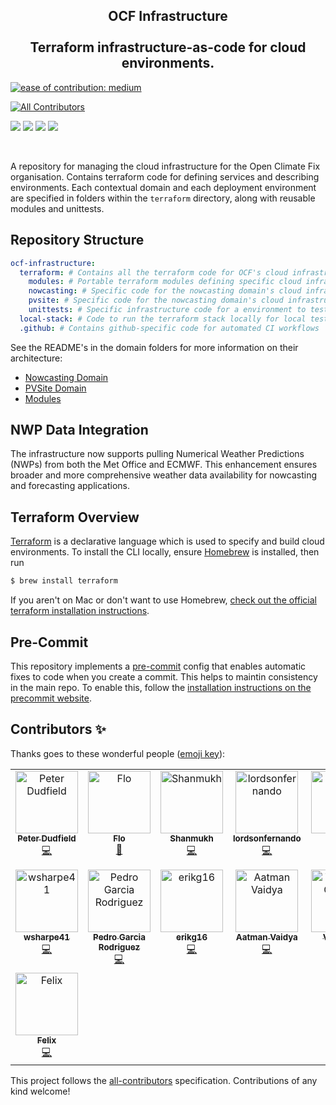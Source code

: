 <h2 align="center">
OCF Infrastructure
<br>
<br>
Terraform infrastructure-as-code for cloud environments.
</h2>

<p align="center">

[![ease of contribution: medium](https://img.shields.io/badge/ease%20of%20contribution:%20medium-f4900c)](https://github.com/openclimatefix/ocf-meta-repo?tab=readme-ov-file#how-easy-is-it-to-get-involved)
<!-- ALL-CONTRIBUTORS-BADGE:START - Do not remove or modify this section -->
[![All Contributors](https://img.shields.io/badge/all_contributors-15-orange.svg?style=flat-square)](#contributors-)
<!-- ALL-CONTRIBUTORS-BADGE:END -->

  <a href="https://app.terraform.io/app/openclimatefix/workspaces" alt="Terraform Cloud">
        <img src="https://img.shields.io/badge/console-terraform.io-blue?style=for-the-badge"/></a>
  <a href="https://github.com/openclimatefix/ocf-infrastructure/issues?q=is%3Aissue+is%3Aopen+sort%3Aupdated-desc" alt="Issues">
        <img src="https://img.shields.io/github/issues/openclimatefix/ocf-infrastructure?style=for-the-badge"/></a>
  <a href="https://github.com/openclimatefix/ocf-infrastructure/actions/workflows/terraform-validate.yaml" alt="Validate">
        <img src="https://img.shields.io/github/actions/workflow/status/openclimatefix/ocf-infrastructure/terraform-validate.yaml?label=validate&style=for-the-badge"/></a>
  <a href="https://github.com/openclimatefix/ocf-infrastructure/graphs/contributors" alt="Contributors">
        <img src="https://img.shields.io/github/contributors/openclimatefix/ocf-infrastructure?style=for-the-badge"/></a>
</p>

<br>

A repository for managing the cloud infrastructure for the Open Climate Fix organisation. Contains terraform code for
defining services and describing environments. Each contextual domain and each deployment environment are specified in
folders within the `terraform` directory, along with reusable modules and unittests.


## Repository Structure

```yaml
ocf-infrastructure:
  terraform: # Contains all the terraform code for OCF's cloud infrastructure
    modules: # Portable terraform modules defining specific cloud infrastructure blocks
    nowcasting: # Specific code for the nowcasting domain's cloud infrastructure
    pvsite: # Specific code for the nowcasting domain's cloud infrastruture
    unittests: # Specific infrastructure code for a environment to test the modules
  local-stack: # Code to run the terraform stack locally for local testing/development
  .github: # Contains github-specific code for automated CI workflows
```

See the README's in the domain folders for more information on their architecture:
- [Nowcasting Domain](terraform/nowcasting/README.md)
- [PVSite Domain](terraform/pvsite/README.md)
- [Modules](terraform/modules/README.md)

## NWP Data Integration
 
The infrastructure now supports pulling Numerical Weather Predictions (NWPs) from both the Met Office and ECMWF. This enhancement ensures broader and more comprehensive weather data availability for nowcasting and forecasting applications.

## Terraform Overview

[Terraform](https://learn.hashicorp.com/terraform) is a declarative language which is used to specify and build cloud environments. To install the CLI locally, ensure [Homebrew](https://brew.sh/) is installed, then run

```bash
$ brew install terraform
```

If you aren't on Mac or don't want to use Homebrew,
[check out the official terraform installation instructions](https://learn.hashicorp.com/tutorials/terraform/install-cli#install-terraform).

## Pre-Commit

This repository implements a [pre-commit](https://pre-commit.com/#install) config that enables automatic fixes to code when you create a commit. This helps to maintin consistency in the main repo. To enable this, follow the [installation instructions on the precommit website](https://pre-commit.com/#install).

## Contributors ✨

Thanks goes to these wonderful people ([emoji key](https://allcontributors.org/docs/en/emoji-key)):

<!-- ALL-CONTRIBUTORS-LIST:START - Do not remove or modify this section -->
<!-- prettier-ignore-start -->
<!-- markdownlint-disable -->
<table>
  <tbody>
    <tr>
      <td align="center" valign="top" width="14.28%"><a href="https://github.com/peterdudfield"><img src="https://avatars.githubusercontent.com/u/34686298?v=4?s=100" width="100px;" alt="Peter Dudfield"/><br /><sub><b>Peter Dudfield</b></sub></a><br /><a href="https://github.com/openclimatefix/ocf-infrastructure/commits?author=peterdudfield" title="Code">💻</a></td>
      <td align="center" valign="top" width="14.28%"><a href="https://github.com/flowirtz"><img src="https://avatars.githubusercontent.com/u/6052785?v=4?s=100" width="100px;" alt="Flo"/><br /><sub><b>Flo</b></sub></a><br /><a href="https://github.com/openclimatefix/ocf-infrastructure/pulls?q=is%3Apr+reviewed-by%3Aflowirtz" title="Reviewed Pull Requests">👀</a></td>
      <td align="center" valign="top" width="14.28%"><a href="https://github.com/vnshanmukh"><img src="https://avatars.githubusercontent.com/u/67438038?v=4?s=100" width="100px;" alt="Shanmukh"/><br /><sub><b>Shanmukh</b></sub></a><br /><a href="https://github.com/openclimatefix/ocf-infrastructure/commits?author=vnshanmukh" title="Code">💻</a></td>
      <td align="center" valign="top" width="14.28%"><a href="https://github.com/lordsonfernando"><img src="https://avatars.githubusercontent.com/u/68499565?v=4?s=100" width="100px;" alt="lordsonfernando"/><br /><sub><b>lordsonfernando</b></sub></a><br /><a href="https://github.com/openclimatefix/ocf-infrastructure/commits?author=lordsonfernando" title="Code">💻</a></td>
      <td align="center" valign="top" width="14.28%"><a href="https://github.com/gmlyth"><img src="https://avatars.githubusercontent.com/u/88547342?v=4?s=100" width="100px;" alt="gmlyth"/><br /><sub><b>gmlyth</b></sub></a><br /><a href="https://github.com/openclimatefix/ocf-infrastructure/commits?author=gmlyth" title="Code">💻</a></td>
      <td align="center" valign="top" width="14.28%"><a href="https://bio.link/klj"><img src="https://avatars.githubusercontent.com/u/2559382?v=4?s=100" width="100px;" alt="Keenan Johnson"/><br /><sub><b>Keenan Johnson</b></sub></a><br /><a href="https://github.com/openclimatefix/ocf-infrastructure/commits?author=keenanjohnson" title="Documentation">📖</a></td>
      <td align="center" valign="top" width="14.28%"><a href="https://github.com/devsjc"><img src="https://avatars.githubusercontent.com/u/47188100?v=4?s=100" width="100px;" alt="devsjc"/><br /><sub><b>devsjc</b></sub></a><br /><a href="https://github.com/openclimatefix/ocf-infrastructure/commits?author=devsjc" title="Code">💻</a> <a href="#design-devsjc" title="Design">🎨</a></td>
    </tr>
    <tr>
      <td align="center" valign="top" width="14.28%"><a href="https://github.com/wsharpe41"><img src="https://avatars.githubusercontent.com/u/122390836?v=4?s=100" width="100px;" alt="wsharpe41"/><br /><sub><b>wsharpe41</b></sub></a><br /><a href="https://github.com/openclimatefix/ocf-infrastructure/commits?author=wsharpe41" title="Code">💻</a></td>
      <td align="center" valign="top" width="14.28%"><a href="https://www.pgarcia.dev"><img src="https://avatars.githubusercontent.com/u/10740572?v=4?s=100" width="100px;" alt="Pedro Garcia Rodriguez"/><br /><sub><b>Pedro Garcia Rodriguez</b></sub></a><br /><a href="https://github.com/openclimatefix/ocf-infrastructure/commits?author=BreakingPitt" title="Code">💻</a></td>
      <td align="center" valign="top" width="14.28%"><a href="https://github.com/erikg16"><img src="https://avatars.githubusercontent.com/u/81220397?v=4?s=100" width="100px;" alt="erikg16"/><br /><sub><b>erikg16</b></sub></a><br /><a href="https://github.com/openclimatefix/ocf-infrastructure/commits?author=erikg16" title="Code">💻</a></td>
      <td align="center" valign="top" width="14.28%"><a href="https://aatmanvaidya.github.io/"><img src="https://avatars.githubusercontent.com/u/56875084?v=4?s=100" width="100px;" alt="Aatman Vaidya"/><br /><sub><b>Aatman Vaidya</b></sub></a><br /><a href="https://github.com/openclimatefix/ocf-infrastructure/commits?author=aatmanvaidya" title="Code">💻</a></td>
      <td align="center" valign="top" width="14.28%"><a href="https://github.com/ACSE-vg822"><img src="https://avatars.githubusercontent.com/u/82698606?v=4?s=100" width="100px;" alt="Vidushee Geetam"/><br /><sub><b>Vidushee Geetam</b></sub></a><br /><a href="#maintenance-ACSE-vg822" title="Maintenance">🚧</a></td>
      <td align="center" valign="top" width="14.28%"><a href="https://github.com/mahmoud-40"><img src="https://avatars.githubusercontent.com/u/116794637?v=4?s=100" width="100px;" alt="Mahmoud Abdulmawlaa"/><br /><sub><b>Mahmoud Abdulmawlaa</b></sub></a><br /><a href="https://github.com/openclimatefix/ocf-infrastructure/commits?author=mahmoud-40" title="Code">💻</a></td>
      <td align="center" valign="top" width="14.28%"><a href="https://github.com/reckt32"><img src="https://avatars.githubusercontent.com/u/114190094?v=4?s=100" width="100px;" alt="Divyansh Singh."/><br /><sub><b>Divyansh Singh.</b></sub></a><br /><a href="https://github.com/openclimatefix/ocf-infrastructure/commits?author=reckt32" title="Documentation">📖</a></td>
    </tr>
    <tr>
      <td align="center" valign="top" width="14.28%"><a href="https://github.com/felix-se-cat"><img src="https://avatars.githubusercontent.com/u/145403025?v=4?s=100" width="100px;" alt="Felix"/><br /><sub><b>Felix</b></sub></a><br /><a href="https://github.com/openclimatefix/ocf-infrastructure/commits?author=felix-se-cat" title="Code">💻</a></td>
    </tr>
  </tbody>
</table>

<!-- markdownlint-restore -->
<!-- prettier-ignore-end -->

<!-- ALL-CONTRIBUTORS-LIST:END -->

This project follows the [all-contributors](https://github.com/all-contributors/all-contributors) specification. Contributions of any kind welcome!
